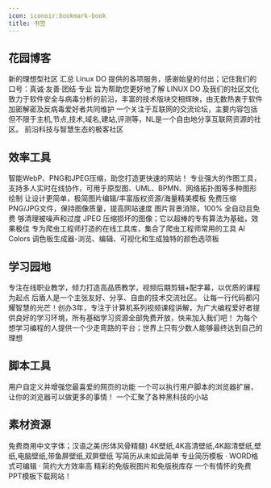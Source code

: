 ```yaml
---
icon: iconoir:bookmark-book
title: 书签
---
```


## 花园博客

<CardGrid>
  <LinkCard title="LINUX DO" href="https://linux.do/?source=blog_mu00_cn" icon="https://icon.bqb.cool/?url=linux.do" >
  新的理想型社区
  </LinkCard>
  <LinkCard title="LINUX DO 导航站" href=" https://nav.linux.do/" icon="https://icon.bqb.cool/?url=linux.do" >
  汇总 Linux DO 提供的各项服务，感谢始皇的付出；记住我们的口号：真诚·友善·团结·专业
  </LinkCard>
  <LinkCard title="LINUX DO WIKI" href="https://wiki.linux.do/" icon="https://icon.bqb.cool/?url=linux.do" >
  旨为帮助您更好地了解 LINUX DO 及我们的社区文化
  </LinkCard>
  <LinkCard title="吾爱破解" href="https://www.52pojie.cn/" icon="https://icon.bqb.cool/?url=www.52pojie.cn" >
  致力于软件安全与病毒分析的前沿，丰富的技术版块交相辉映，由无数热衷于软件加密解密及反病毒爱好者共同维护
  </LinkCard>
  <LinkCard title="NodeLoc" href="https://www.nodeloc.com/" icon="https://icon.bqb.cool/?url=www.nodeloc.com" >
  一个关注于互联网的交流论坛，主要内容包括但不限于主机,节点,技术,域名,建站,评测等，NL是一个自由地分享互联网资源的社区。
  </LinkCard>
  <LinkCard title="远景论坛" href="https://bbs.pcbeta.com/" icon="https://icon.bqb.cool/?url=bbs.pcbeta.com" >
  前沿科技与智慧生态的极客社区
  </LinkCard>
</CardGrid>

## 效率工具

<CardGrid>
  <LinkCard title="TinyPNG" href="https://tinypng.com" icon="https://icon.bqb.cool/?url=tinypng.com" >
  智能WebP、PNG和JPEG压缩，助您打造更快速的网站！
  </LinkCard>
  <LinkCard title="ProcessOn" href="https://www.processon.com/" icon="https://icon.bqb.cool/?url=www.processon.com" >
  专业强大的作图工具，支持多人实时在线协作，可用于原型图、UML、BPMN、网络拓扑图等多种图形绘制
  </LinkCard>
  <LinkCard title="凡科快图" href="https://kt.fkw.com/" icon="https://icon.bqb.cool/?url=kt.fkw.com" >
  让设计更简单，极简图片编辑/丰富版权资源/海量精美模板
  </LinkCard>
  <LinkCard title="WEBSITE PLANET" href="https://www.websiteplanet.com/zh-hans/webtools/imagecompressor/" icon="https://icon.bqb.cool/?url=www.websiteplanet.com" >
  免费压缩PNG/JPG文件，保持图像质量，提高网站速度
  </LinkCard>
  <LinkCard title="Remove Bg" href="https://www.remove.bg/zh" icon="https://icon.bqb.cool/?url=www.remove.bg" >
  图片背景消除，100% 全自动且免费
  </LinkCard>
  <LinkCard title="Pix Fix" href="https://zh.pixfix.com/" icon="https://icon.bqb.cool/?url=zh.pixfix.com" >
  够清理被噪声和过度 JPEG 压缩损坏的图像；它以超棒的专有算法为基础，效果极佳
  </LinkCard>
  <LinkCard title="爬虫工具库" href="https://spidertools.cn" icon="https://icon.bqb.cool/?url=spidertools.cn" >
  专为爬虫工程师打造的在线工具库，集合了爬虫工程师常用的工具
  </LinkCard>
  <LinkCard title="AI Colors" href="https://aicolors.co/" icon="https://icon.bqb.cool/?url=aicolors.co" >
  AI Colors 调色板生成器-浏览、编辑、可视化和生成独特的颜色选项板
  </LinkCard>
</CardGrid>

## 学习园地

<CardGrid>
  <LinkCard title="爱知趣" href="https://www.92zhiqu.com/" icon="https://icon.bqb.cool/?url=www.92zhiqu.com" >
  专注在线职业教学，倾力打造高品质教学，视频后期剪辑+配字幕，以优质的课程为起点
  </LinkCard>
  <LinkCard title="后盾人 人人做后盾" href="https://www.houdunren.com/" icon="https://icon.bqb.cool/?url=www.houdunren.com" >
  后盾人是一个主张友好、分享、自由的技术交流社区。
  </LinkCard>
  <LinkCard title="柏码" href="https://www.itbaima.cn/" icon="https://icon.bqb.cool/?url=www.itbaima.cn" >
  让每一行代码都闪耀智慧的光芒！创办3年，专注于计算机系列视频课程讲解，为广大编程爱好者提供良好的学习环境，所有基础学习资源全部免费开放，快来加入我们吧！
  </LinkCard>
  <LinkCard title="KuangStudy" href="https://www.kuangstudy.com/" icon="https://icon.bqb.cool/?url=www.kuangstudy.com" >
  为每个想学习编程的人提供一个少走弯路的平台；世界上只有少数人能够最终达到自己的理想
  </LinkCard>
</CardGrid>

## 脚本工具

<CardGrid>
  <LinkCard title="篡改猴 (Tampermonkey)" href="https://www.tampermonkey.net/" icon="https://icon.bqb.cool/?url=www.tampermonkey.net" >
  用户自定义并增强您最喜爱的网页的功能
  </LinkCard>
  <LinkCard title="脚本猫 (Script Cat)" href="https://scriptcat.org/zh-CN/" icon="https://icon.bqb.cool/?url=scriptcat.org" >
  一个可以执行用户脚本的浏览器扩展，让你的浏览器可以做更多的事情！
  </LinkCard>
  <LinkCard title="油小猴" href="https://www.youxiaohou.com/" icon="https://icon.bqb.cool/?url=www.youxiaohou.com" >
  一个汇聚了各种黑科技的小站
  </LinkCard>
</CardGrid>

## 素材资源

<CardGrid>
  <LinkCard title="找字体" href="https://zfont.cn/" icon="https://icon.bqb.cool/?url=zfont.cn" >
  免费商用中文字体；汉语之美(形体风骨精髓)
  </LinkCard>
  <LinkCard title="彼岸图网" href="https://pic.netbian.com/" icon="https://icon.bqb.cool/?url=pic.netbian.com" >
  4K壁纸,4K高清壁纸,4K超清壁纸,壁纸,电脑壁纸,带鱼屏壁纸,双屏壁纸
  </LinkCard>
  <LinkCard title="老鱼简历" href="https://www.laoyujianli.com/" icon="https://icon.bqb.cool/?url=www.laoyujianli.com" >
  写简历从未如此简单
  </LinkCard>
  <LinkCard title="简历下载" href="https://jianlixiazai.cn/" icon="https://icon.bqb.cool/?url=jianlixiazai.cn" >
  专业简历模板 · WORD格式可编辑 · 简约大方效率高
  </LinkCard>
  <LinkCard title="Pixabay" href="https://pixabay.com/zh/" icon="https://icon.bqb.cool/?url=pixabay.com/zh/" >
  精彩的免版税图片和免版税库存
  </LinkCard>
  <LinkCard title="优品PPT" href="https://www.ypppt.com/" icon="https://www.ypppt.com/favicon.ico" >
  一个有情怀的免费PPT模板下载网站！
  </LinkCard>
</CardGrid>

